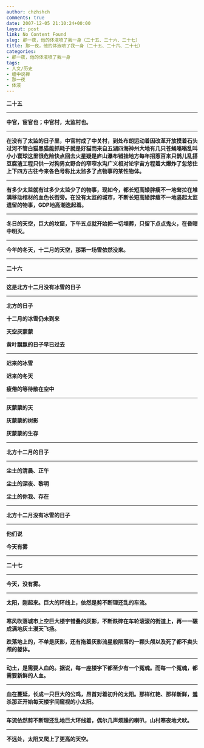 ```yaml
---
author: chzhshch
comments: true
date: 2007-12-05 21:10:24+00:00
layout: post
link: No Content Found
slug: 那一夜，他的体液喷了我一身（二十五、二十六、二十七）
title: 那一夜，他的体液喷了我一身（二十五、二十六、二十七）
categories:
- 那一夜，他的体液喷了我一身
tags:
- 人文/历史
- 缠中说禅
- 那一夜
- 体液
---
```


			

**二十五**

** **

**中官，宦官也；中官村，太监村也。**

** **

**在没有了太监的日子里，中官村成了中关村，到处布朗运动着因改革开放摸着石头过河不管白猫黑猫能抓耗子就是好猫而来自五湖四海神州大地有几只苍蝇嗡嗡乱叫小小寰球这里很危险快点回去火星疑是庐山瀑布错挂地方每年招惹百来只鹊儿乱搭豆腐渣工程只供一对狗男女野合的窄窄水沟广义相对论宇宙方程着大爆炸了忽悠住上下四方古往今来各色号称比太监多了点物事的某性物体。**

** **

**有多少太监就有过多少太监少了的物事，现如今，都长短高矮胖瘦不一地耷拉在堆满移动棺材的血色长街旁。在没有太监的城市，不断长短高矮胖瘦不一地竖起太监遗留的物事，GDP地高潮迭起着。**

** **

**冬日的天空，巨大的坟窟，下午五点就开始把一切埋葬，只留下点点鬼火，在昏暗中明灭。**

** **

**今年的冬天，十二月的天空，那第一场雪依然没来。**

** **

**二十六**

** **

**这是北方十二月没有冰雪的日子**

** **

**北方的日子**

**十二月的冰雪仍未到来**

**天空灰蒙蒙**

**黄叶飘飘的日子早已过去**

** **

**迟来的冰雪**

**迟来的冬天**

**疲倦的等待散在空中**

** **

**灰蒙蒙的天**

**灰蒙蒙的树影**

**灰蒙蒙的生存**

** **

**北方十二月的日子**

** **

**尘土的清晨、正午**

**尘土的深夜、黎明**

**尘土的你我、存在**

** **

**北方十二月没有冰雪的日子**

** **

**他们说**

**今天有雾**

** **

**二十七**

** **

**今天，没有雾。**

** **

**太阳，刚起来。巨大的环线上，依然是剪不断理还乱的车流。**

** **

**寒风吹落城市上空巨大楼宇错叠的灰影，不断跌碎在车轮滚滚的街道上，再一一碾成满地灰土漫天飞扬。**

**跌落地上的，不单是灰影，还有拖着灰影流星般陨落的一颗头颅以及死了都不卖头颅的躯体。**

** **

**动土，是需要人血的。据说，每一座楼宇下都至少有一个冤魂。而每一个冤魂，都需要新鲜的人血。**

** **

**血在蔓延，长成一只巨大的公鸡，昂首对着初升的太阳。那样红艳、那样新鲜，羞杀那正开始每天楼宇间窥视的小太阳。**

** **

**车流依然剪不断理还乱地巨大环线着，偶尔几声烦躁的喇叭，山村寒夜地犬吠。**

** **

**不远处，太阳又爬上了更高的天空。**
